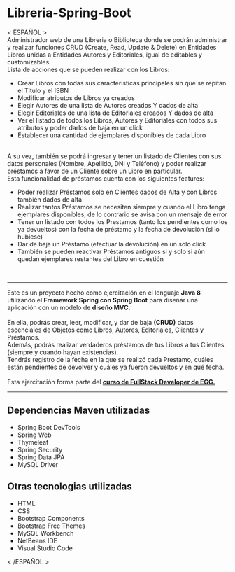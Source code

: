# Libreria-Spring-Boot
< ESPAÑOL >  <br>
Administrador web de una Libreria o Biblioteca donde se podrán administrar y realizar funciones CRUD (Create, Read, Update & Delete) en Entidades Libros unidas a Entidades Autores y Editoriales, igual de editables y customizables. <br>
Lista de acciones que se pueden realizar con los Libros:
<ul>
<li>Crear Libros con todas sus características principales sin que se repitan el Titulo y el ISBN</li>
<li>Modificar atributos de Libros ya creados</li>
<li>Elegir Autores de una lista de Autores creados Y dados de alta</li>
<li>Elegir Editoriales de una lista de Editoriales creados Y dados de alta</li>
<li>Ver el listado de todos los Libros, Autores y Editoriales con todos sus atributos y poder darlos de baja en un click</li>
<li>Establecer una cantidad de ejemplares disponibles de cada Libro</li>
</ul>
<br>
A su vez, también se podrá ingresar y tener un listado de Clientes con sus datos personales (Nombre, Apellido, DNI y Teléfono) y poder realizar préstamos a favor de un Cliente
sobre un Libro en particular. <br>
Esta funcionalidad de préstamos cuenta con los siguientes features:
<ul>
<li>Poder realizar Préstamos solo en Clientes dados de Alta y con Libros también dados de alta</li>
<li>Realizar tantos Préstamos se necesiten siempre y cuando el Libro tenga ejemplares disponibles, de lo contrario se avisa con un mensaje de error</li>
<li>Tener un listado con todos los Prestamos (tanto los pendientes como los ya devueltos) con la fecha de préstamo y la fecha de devolución (si lo hubiese)</li>
<li>Dar de baja un Préstamo (efectuar la devolución) en un solo click</li>
<li>También se pueden reactivar Préstamos antiguos si y solo si aún quedan ejemplares restantes del Libro en cuestión</li>
</ul>

<br> <hr>
Este es un proyecto hecho como ejercitación en el lenguaje <strong>Java 8</strong> utilizando el <strong>Framework Spring con Spring Boot</strong> para diseñar una
aplicación con un modelo de <strong>diseño MVC.</strong><br> <br>
En ella, podrás crear, leer, modificar, y dar de baja <strong>(CRUD)</strong> datos escenciales de Objetos como Libros, Autores, Editoriales, Clientes y Préstamos. <br>
Además, podrás realizar verdaderos préstamos de tus Libros a tus Clientes (siempre y cuando hayan existencias). <br>
Tendrás registro de la fecha en la que se realizó cada Prestamo, cuáles están pendientes de devolver y cuáles ya fueron devueltos y en qué fecha.
<br> <br>
Esta ejercitación forma parte del <strong><a href="https://carreras.eggeducacion.com/ar/programacion/" target="_blank">curso de FullStack Developer de EGG.</a></strong>
<hr>
<h2>Dependencias Maven utilizadas </h2>
<ul>
  <li>Spring Boot DevTools</li>
  <li>Spring Web</li>
  <li>Thymeleaf</li>
  <li>Spring Security</li>
  <li>Spring Data JPA</li>
  <li>MySQL Driver</li>
</ul>

<h2>Otras tecnologias utilizadas</h2>
<ul>
  <li>HTML</li>
  <li>CSS</li>
  <li>Bootstrap Components</li>
  <li>Bootstrap Free Themes</li>
  <li>MySQL Workbench</li>
  <li>NetBeans IDE</li>
  <li>Visual Studio Code</li>
</ul>
  
< /ESPAÑOL >

